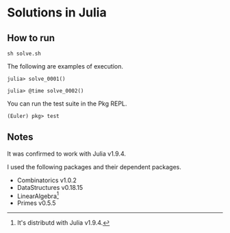 # Solutions in Julia

## How to run

```console
sh solve.sh
```

The following are examples of execution.

```console
julia> solve_0001()

julia> @time solve_0002()
```

You can run the test suite in the Pkg REPL.

```console
(Euler) pkg> test
```

## Notes

It was confirmed to work with Julia v1.9.4.

I used the following packages and their dependent packages.

- Combinatorics v1.0.2
- DataStructures v0.18.15
- LinearAlgebra[^1]
- Primes v0.5.5

[^1]: It's distributd with Julia v1.9.4.
